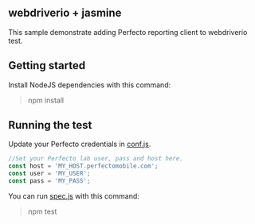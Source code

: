 ## webdriverio + jasmine 

This sample demonstrate adding Perfecto reporting client to webdriverio test.

## Getting started
Install NodeJS dependencies with this command:

> npm install

## Running the test
Update your Perfecto credentials in [conf.js](conf.js).
```JavaScript
//Set your Perfecto lab user, pass and host here.
const host = 'MY_HOST.perfectomobile.com';
const user = 'MY_USER';
const pass = 'MY_PASS';
```
You can run [spec.js](https://github.com/PerfectoCode/Samples/blob/master/Reporting/JavaScript/webdriverio/specs.js) with this command:

> npm test
